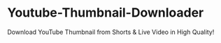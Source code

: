 # Youtube-Thumbnail-Downloader
Download YouTube Thumbnail from Shorts &amp; Live Video in High Quality!
